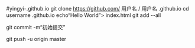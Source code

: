 #yingyi-.github.io
git clone https://github.com/ 用户名 / 用户名 .github.io
cd username .github.io
 echo“Hello World”> index.html
  git add --all

 git commit -m“初始提交”

 git push -u origin master
